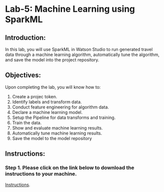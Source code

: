 # Lab-5: Machine Learning using SparkML

## Introduction:
In this lab, you will use SparkML in Watson Studio to run generated travel data through a machine learning algorithm, automatically tune the algorithm, and save the model into the project repository. 

## Objectives:
Upon completing the lab, you will know how to:

1. Create a projec token.
1. Identify labels and transform data.
1. Conduct feature engineering for algorithm data.
1. Declare a machine learning model.
1. Setup the Pipeline for data transforms and training.
1. Train the data.
1. Show and evaluate machine learning results.
1. Automatically tune machine learning results.
1. Save the model to the model repository

## Instructions:

### Step 1.  Please click on the link below to download the instructions to your machine.

[Instructions](https://github.com/bleonardb3/DS_POT_01-13-2022/raw/main/Lab-5/Machine%20Learning%20with%20SparkMLv01-13-2022.pdf).


